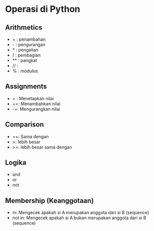 # Operasi di Python

## Arithmetics
   - \+ : penambahan
   - \- : pengurangan
   - \* : pengalian
   - \/ : pembagian
   - ** : pangkat
   - \// : 
   - \% : modulus

## Assignments
   - \= : Menetapkan nilai
   - +=: Menambahkan nilai
   - -=: Mengurangkan nilai

## Comparison
   - ==: Sama dengan
   - \>: lebih besar
   - \>=: lebih besar sama dengan

## Logika
   - and
   - or
   - not

## Membership (Keanggotaan)
   - in: Mengecek apakah si A merupakan anggota dari si B (sequence)
   - not in: Mengecek apakah si A bukan merupakan anggota dari si B (sequence) 

